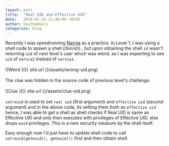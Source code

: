 ```yaml
---
layout: post
title:  "Real UID and Effective UID"
date:   2018-03-10 21:40:00 +0530
author: GauthamGoli
categories: blog
---
```


Recently I was speedrunning [Narnia](http://overthewire.org/wargames/narnia/) as a practice. In Level 1, I was using a shell code
to spawn a shell (/bin/sh) , but upon obtaining the shell `id` wasn't returning `uid` of next level's user which was weird, as
I was expecting to see `uid` of `narnia2` instead of `narnia1`.
<br/>
<br/>
![Weird ]({{ site.url }}/assets/wrong-uid.png)
<br/>
<br/>
The clue was hidden in the source code of previous level's challenge.
<br/>
<br/>
![Clue ]({{ site.url }}/assets/clue-uid.png)
<br/>
<br/>
`setreuid` is used to set `real uid` (first argument) and `effective uid` (second argument) and in the above code, its
setting them both as `effective uid` hence, I was able to get a shell as shell checks if Real UID is same as Effective UID
and only then executes with privileges of Effective UID, else drops `euid` privileges. This is a new security measure by the shell itself.

Easy enough now I'd just have to update shell code to call `setreuid(geteuid(), geteuid())` first and then obtain shell.